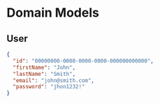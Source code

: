 ﻿# Domain Models

## User

```json
{
  "id": "00000000-0000-0000-0000-000000000000",
  "firstName": "John",
  "lastName": "Smith",
  "email": "john@smith.com",
  "password": "jhon1232!"
}
```
